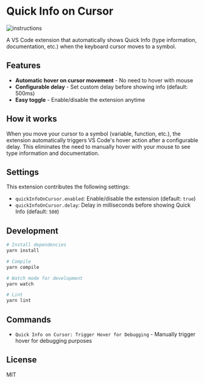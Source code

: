 # Quick Info on Cursor

![instructions](https://github.com/user-attachments/assets/1b3265f3-dded-4091-93e3-9b262ab1b1ca)

A VS Code extension that automatically shows Quick Info (type information, documentation, etc.) when the keyboard cursor moves to a symbol.

## Features

- **Automatic hover on cursor movement** - No need to hover with mouse
- **Configurable delay** - Set custom delay before showing info (default: 500ms)
- **Easy toggle** - Enable/disable the extension anytime

## How it works

When you move your cursor to a symbol (variable, function, etc.), the extension automatically triggers VS Code's hover action after a configurable delay. This eliminates the need to manually hover with your mouse to see type information and documentation.

## Settings

This extension contributes the following settings:

- `quickInfoOnCursor.enabled`: Enable/disable the extension (default: `true`)
- `quickInfoOnCursor.delay`: Delay in milliseconds before showing Quick Info (default: `500`)

## Development

```bash
# Install dependencies
yarn install

# Compile
yarn compile

# Watch mode for development
yarn watch

# Lint
yarn lint
```

## Commands

- `Quick Info on Cursor: Trigger Hover for Debugging` - Manually trigger hover for debugging purposes

## License

MIT
